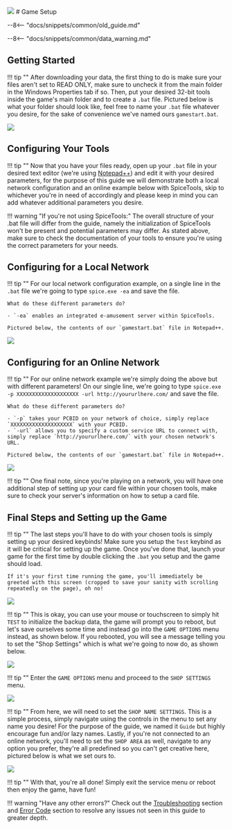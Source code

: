<img class="header-logo" src="/img/bemani/jubeat/clan/logo.png">
# Game Setup

--8<-- "docs/snippets/common/old_guide.md"

--8<-- "docs/snippets/common/data_warning.md"

## Getting Started

!!! tip ""
	After downloading your data, the first thing to do is make sure your files aren't set to READ ONLY, make sure to uncheck it from the main folder in the Windows Properties tab if so. Then, put your desired 32-bit tools inside the game's main folder and to create a `.bat` file. Pictured below is what your folder should look like, feel free to name your `.bat` file whatever you desire, for the sake of convenience we've named ours `gamestart.bat`. 

<img src="/img/bemani/jubeat/clan/1.png">

## Configuring Your Tools

!!! tip ""
	Now that you have your files ready, open up your `.bat` file in your desired text editor (we're using [Notepad++](https://notepad-plus-plus.org/)) and edit it with your desired parameters, for the purpose of this guide we will demonstrate both a local network configuration and an online example below with SpiceTools, skip to whichever you're in need of accordingly and please keep in mind you can add whatever additional parameters you desire.

!!! warning "If you're not using SpiceTools:"
	The overall structure of your .bat file will differ from the guide, namely the initialization of SpiceTools won't be present and potential parameters may differ. As stated above, make sure to check the documentation of your tools to ensure you're using the correct parameters for your needs.

## Configuring for a Local Network

!!! tip ""
	For our local network configuration example, on a single line in the `.bat` file we're going to type `spice.exe -ea` and save the file. 

	What do these different parameters do?

	- `-ea` enables an integrated e-amusement server within SpiceTools.

	Pictured below, the contents of our `gamestart.bat` file in Notepad++.

<img src="/img/bemani/jubeat/clan/2.png">

## Configuring for an Online Network

!!! tip ""
	For our online network example we're simply doing the above but with different parameters! On our single line, we're going to type `spice.exe -p XXXXXXXXXXXXXXXXXXXX -url http://yoururlhere.com/` and save the file. 

	What do these different parameters do? 

	- `-p` takes your PCBID on your network of choice, simply replace `XXXXXXXXXXXXXXXXXXXX` with your PCBID.
	- `-url` allows you to specify a custom service URL to connect with, simply replace `http://yoururlhere.com/` with your chosen network's URL.

	Pictured below, the contents of our `gamestart.bat` file in Notepad++.

<img src="/img/bemani/jubeat/clan/3.png">

!!! tip ""
	One final note, since you're playing on a network, you will have one additional step of setting up your card file within your chosen tools, make sure to check your server's information on how to setup a card file.

## Final Steps and Setting up the Game

!!! tip ""
	The last steps you'll have to do with your chosen tools is simply setting up your desired keybinds! Make sure you setup the `Test` keybind as it will be critical for setting up the game. Once you've done that, launch your game for the first time by double clicking the `.bat` you setup and the game should load.

	If it's your first time running the game, you'll immediately be greeted with this screen (cropped to save your sanity with scrolling repeatedly on the page), oh no!

<img src="/img/bemani/jubeat/clan/5.png">

!!! tip ""
	This is okay, you can use your mouse or touchscreen to simply hit `TEST` to initialize the backup data, the game will prompt you to reboot, but let's save ourselves some time and instead go into the `GAME OPTIONS` menu instead, as shown below. If you rebooted, you will see a message telling you to set the "Shop Settings" which is what we're going to now do, as shown below.

<img src="/img/bemani/jubeat/clan/7.png">

!!! tip ""
	Enter the `GAME OPTIONS` menu and proceed to the `SHOP SETTINGS` menu.

<img src="/img/bemani/jubeat/clan/8.png">

!!! tip ""
	From here, we will need to set the `SHOP NAME SETTINGS`. This is a simple process, simply navigate using the controls in the menu to set any name you desire! For the purpose of the guide, we named it `Guide` but highly encourage fun and/or lazy names. Lastly, if you're not connected to an online network, you'll need to set the `SHOP AREA` as well, navigate to any option you prefer, they're all predefined so you can't get creative here, pictured below is what we set ours to.

<img src="/img/bemani/jubeat/clan/9.png">

!!! tip ""
	With that, you're all done! Simply exit the service menu or reboot then enjoy the game, have fun!

!!! warning "Have any other errors?"
	Check out the [Troubleshooting](troubleshooting.md) section and [Error Code](/errorcodes/bemani.md) section to resolve any issues not seen in this guide to greater depth.